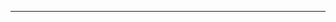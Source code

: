<!--
CO_OP_TRANSLATOR_METADATA:
{
  "original_hash": "d728344bb154722a868f154d06fc9786",
  "translation_date": "2025-08-26T13:24:40+00:00",
  "source_file": "README.md",
  "language_code": "hu"
}
-->



---

